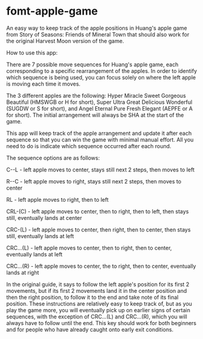 # fomt-apple-game
An easy way to keep track of the apple positions in Huang's apple game from Story of Seasons: Friends of Mineral Town that should also work for the original Harvest Moon version of the game.


How to use this app:

There are 7 possible move sequences for Huang's apple game, each corresponding to a specific rearrangement of the apples. In order to identify which sequence is being used, you can focus solely on where the left apple is moving each time it moves.


The 3 different apples are the following: Hyper Miracle Sweet Gorgeous Beautiful (HMSWGB or H for short), Super Ultra Great Delicious Wonderful (SUGDW or S for short), and Angel Eternal Pure Fresh Elegant (AEPFE or A for short). The initial arrangement will always be SHA at the start of the game.


This app will keep track of the apple arrangement and update it after each sequence so that you can win the game with minimal manual effort. All you need to do is indicate which sequence occurred after each round.


The sequence options are as follows:

C--L - left apple moves to center, stays still next 2 steps, then moves to left 

R--C - left apple moves to right, stays still next 2 steps, then moves to center

RL - left apple moves to right, then to left

CRL-(C) - left apple moves to center, then to right, then to left, then stays still, eventually lands at center

CRC-(L) - left apple moves to center, then right, then to center, then stays still, eventually lands at left

CRC...(L) - left apple moves to center, then to right, then to center, eventually lands at left

CRC...(R) - left apple moves to center, the to right, then to center, eventually lands at right


In the original guide, it says to follow the left apple's position for its first 2 movements, but if its first 2 movements land it in the center position and then the right position, to follow it to the end and take note of its final position. These instructions are relatively easy to keep track of, but as you play the game more, you will eventually pick up on earlier signs of certain sequences, with the exception of CRC...(L) and CRC...(R), which you will always have to follow until the end. This key should work for both beginners and for people who have already caught onto early exit conditions.
